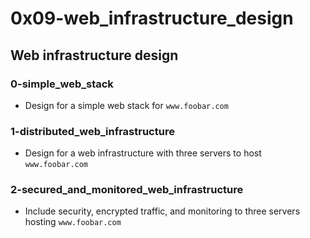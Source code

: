 # 0x09-web_infrastructure_design

## Web infrastructure design
### 0-simple_web_stack
* Design for a simple web stack for `www.foobar.com`

### 1-distributed_web_infrastructure
* Design for a web infrastructure with three servers to host `www.foobar.com`

### 2-secured_and_monitored_web_infrastructure
* Include security, encrypted traffic, and monitoring to three servers hosting `www.foobar.com`
